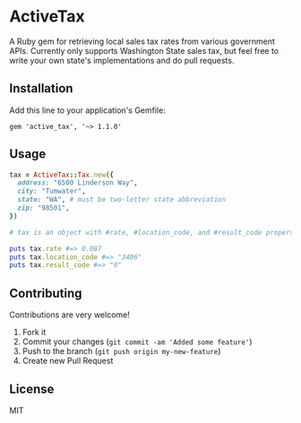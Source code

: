 # ActiveTax

A Ruby gem for retrieving local sales tax rates from various government APIs.
Currently only supports Washington State sales tax, but feel free to write your own state's implementations and do pull requests.

## Installation

Add this line to your application's Gemfile:

    gem 'active_tax', '~> 1.1.0'

## Usage

```ruby
tax = ActiveTax::Tax.new({
  address: "6500 Linderson Way",
  city: "Tumwater",
  state: "WA", # must be two-letter state abbreviation
  zip: "98501",
})

# tax is an object with #rate, #location_code, and #result_code properties.

puts tax.rate #=> 0.087
puts tax.location_code #=> "3406"
puts tax.result_code #=> "0"
```

## Contributing

Contributions are very welcome!

1. Fork it
2. Commit your changes (`git commit -am 'Added some feature'`)
3. Push to the branch (`git push origin my-new-feature`)
4. Create new Pull Request

## License

MIT
